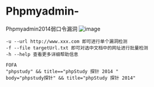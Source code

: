 # Phpmyadmin-
Phpmyadmin2014弱口令漏洞
![image](https://github.com/user-attachments/assets/cec694a9-fbe5-4bb8-8a45-148670e87bd3)
```
-u --url http://www.xxx.com 即可进行单个漏洞检测
-f --file targetUrl.txt 即可对选中文档中的网址进行批量检测
-h --help 查看更多详细帮助信息

FOFA
"phpstudy" && title=="phpStudy 探针 2014 "
body="phpstudy探针" && title="phpStudy 探针 2014"

```

